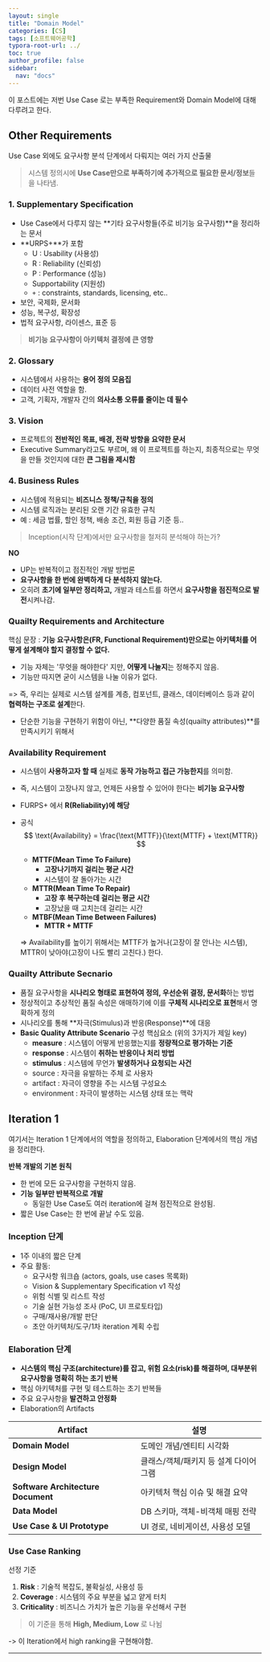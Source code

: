 ```yaml
---
layout: single
title: "Domain Model"
categories: [CS]
tags: [소프트웨어공학]
typora-root-url: ../
toc: true
author_profile: false
sidebar:
  nav: "docs"
---
```


이 포스트에는 저번 Use Case 로는 부족한 Requirement와 Domain Model에 대해 다루려고 한다. 



## Other Requirements

Use Case 외에도 요구사항 분석 단계에서 다뤄지는 여러 가지 산출물

> 시스템 정의시에 **Use Case만으로 부족하기에 추가적으로 필요한 문서/정보**들을 나타냄. 

### 1. Supplementary Specification

- Use Case에서 다루지 않는 **기타 요구사항들(주로 비기능 요구사항)**을 정리하는 문서
- **URPS+**가 포함 
  - U : Usability (사용성)
  - R : Reliability (신뢰성)
  - P : Performance (성능)
  - Supportability (지원성)
  - `+` : constraints, standards, licensing, etc..
- 보안, 국제화, 문서화
- 성능, 복구성, 확장성
- 법적 요구사항, 라이센스, 표준 등

>  **비기능 요구사항이 아키텍처 결정에 큰 영향**



### 2. Glossary

- 시스템에서 사용하는 **용어 정의 모음집** 
- 데이터 사전 역할을 함. 
- 고객, 기획자, 개발자 간의 **의사소통 오류를 줄이는 데 필수**



### 3. Vision

- 프로젝트의 **전반적인 목표, 배경, 전략 방향을 요약한 문서**
- Executive Summary라고도 부르며, 왜 이 프로젝트를 하는지, 최종적으로는 무엇을 만들 것인지에 대한 **큰 그림을 제시함**



### 4. Business Rules

- 시스템에 적용되는 **비즈니스 정책/규칙을 정의**
- 시스템 로직과는 분리된 오랜 기간 유효한 규칙
- 예 : 세금 법률, 할인 정책, 배송 조건, 회원 등급 기준 등..



> Inception(시작 단계)에서만 요구사항을 철저히 분석해야 하는가? 

**NO**

- UP는 반복적이고 점진적인 개발 방법론 
- **요구사항을 한 번에 완벽하게 다 분석하지 않는다.**
- 오히려 **초기에 일부만 정리하고,** 개발과 테스트를 하면서 **요구사항을 점진적으로 발전**시켜나감. 



### Quailty Requirements and Architecture

핵심 문장 : **기능 요구사항은(FR, Functional Requirement)만으로는 아키텍처를 어떻게 설계해야 할지 결정할 수 없다.**

- 기능 자체는 '무엇을 해야한다' 지만, **어떻게 나눌지**는 정해주지 않음.
- 기능만 따지면 굳이 시스템을 나눌 이유가 없다. 



=> 즉, 우리는 실제로 시스템 설계를 계층, 컴포넌트, 클래스, 데이터베이스 등과 같이 **협력하는 구조로 설계**한다. 

- 단순한 기능을 구현하기 위함이 아닌, **다양한 품질 속성(quailty attributes)**를 만족시키기 위해서 



### Availability Requirement

- 시스템이 **사용하고자 할 때** 실제로 **동작 가능하고 접근 가능한지**를 의미함.

- 즉, 시스템이 고장나지 않고, 언제든 사용할 수 있어야 한다는 **비기능 요구사항**

- FURPS+ 에서 **R(Reliability)에 해당**

- 공식
  $$
  \text{Availability} = \frac{\text{MTTF}}{\text{MTTF} + \text{MTTR}}
  $$

  - **MTTF(Mean Time To Failure)**
    - **고장나기까지 걸리는 평균 시간**
    - 시스템이 잘 돌아가는 시간
  - **MTTR(Mean Time To Repair)**
    - **고장 후 복구하는데 걸리는 평균 시간**
    - 고장났을 때 고치는데 걸리는 시간
  - **MTBF(Mean Time Between Failures)**
    - **MTTR + MTTF** 

  => Availability를 높이기 위해서는 MTTF가 높거나(고장이 잘 안나는 시스템), MTTR이 낮아야(고장이 나도 빨리 고친다.) 한다. 



### Quailty Attribute Secnario

- 품질 요구사항을 **시나리오 형태로 표현하여 정의, 우선순위 결정, 문서화**하는 방법
- 정상적이고 추상적인 품질 속성은 애매하기에 이를 **구체적 시나리오로 표현**해서 명확하게 정의 
- 시나리오를 통해 **자극(Stimulus)과 반응(Response)**에 대응 
- **Basic Quality Attribute Scenario** 구성 핵심요소 (위의 3가지가 제일 key)
  - **measure** : 시스템이 어떻게 반응했는지를 **정량적으로 평가하는 기준**
  - **response** : 시스템이 **취하는 반응이나 처리 방법**
  - **stimulus** : 시스템에 무언가 **발생하거나 요청되는 사건**
  - source : 자극을 유발하는 주체 로 사용자 
  - artifact : 자극이 영향을 주는 시스템 구성요소
  - environment : 자극이 발생하는 시스템 상태 또는 맥락



## Iteration 1

여기서는 Iteration 1 단계에서의 역할을 정의하고, Elaboration 단계에서의 핵심 개념을 정리한다. 



**반복 개발의 기본 원칙**

- 한 번에 모든 요구사항을 구현하지 않음. 
- **기능 일부만 반복적으로 개발**
  - 동일한 Use Case도 여러 iteration에 걸쳐 점진적으로 완성됨.
- 짧은 Use Case는 한 번에 끝날 수도 있음. 



### Inception 단계

- 1주 이내의 짧은 단계
- 주요 활동:
  - 요구사항 워크숍 (actors, goals, use cases 목록화)
  - Vision & Supplementary Specification v1 작성
  - 위험 식별 및 리스트 작성
  - 기술 실현 가능성 조사 (PoC, UI 프로토타입)
  - 구매/재사용/개발 판단
  - 초안 아키텍처/도구/1차 iteration 계획 수립



### Elaboration 단계

- **시스템의 핵심 구조(architecture)를 잡고, 위험 요소(risk)를 해결하며, 대부분위 요구사항을 명확히 하는 초기 반복**
- 핵심 아키텍처를 구현 및 테스트하는 초기 반복들
- 주요 요구사항을 **발견하고 안정화**
- Elaboration의 Artifacts

| Artifact                           | 설명                                  |
| ---------------------------------- | ------------------------------------- |
| **Domain Model**                   | 도메인 개념/엔티티 시각화             |
| **Design Model**                   | 클래스/객체/패키지 등 설계 다이어그램 |
| **Software Architecture Document** | 아키텍처 핵심 이슈 및 해결 요약       |
| **Data Model**                     | DB 스키마, 객체-비객체 매핑 전략      |
| **Use Case & UI Prototype**        | UI 경로, 네비게이션, 사용성 모델      |



### Use Case Ranking

선정 기준

1. **Risk** : 기술적 복잡도, 불확실성, 사용성 등
2. **Coverage** : 시스템의 주요 부분을 넓고 얕게 터치
3. **Criticality** : 비즈니스 가치가 높은 기능을 우선해서 구현 

> 이 기준을 통해 **High, Medium, Low** 로 나뉨

-> 이 Iteration에서 high ranking을 구현해야함. 



---

